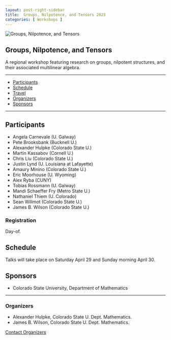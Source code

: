 ```yaml
---
layout: post-right-sidebar
title:  Groups, Nilpotence, and Tensors 2023
categories: [ Workshops ]
---
```




![Groups, Nilpotence, and Tensors](/uploads/images/refine-eq.jpg)

## Groups, Nilpotence, and Tensors

A regional workshop featuring research on groups, nilpotent structures, and their associated multilinear algebra.

---

- [Participants](#participants)
- [Schedule](#schedule)
- [Travel](#travel)
- [Organizers](#organizers)
- [Sponsors](#sponsors)

---

## Participants


 * Angela Carnevale (U. Galway)
 * Pete Brooksbank (Bucknell U.)
 * Alexander Hulpke (Colorado State U.)
 * Martin Kassabov (Cornell U.)
 * Chris Liu (Colorado State U.)
 * Justin Lynd (U. Louisiana at Lafayette)
 * Amaury Minino (Colorado State U.)
 * Eric Moorhouse (U. Wyoming)
 * Alex Ryba (CUNY)
 * Tobias Rossmann (U. Galway)
 * Mandi Schaeffer Fry (Metro State U.)
 * Nathaniel Thiem (U. Colorado)
 * Sean Willmot (Colorado State U.)
 * James B. Wilson (Colorado State U.)


### Registration

Day-of.

## Schedule

Talks will take place on Saturday April 29 and Sunday morning April 30.

## Sponsors
  * Colorado State University, Department of Mathematics


--- 
### Organizers
  * Alexander Hulpke, Colorado State U. Dept. Mathematics.
  * James B. Wilson, Colorado State U. Dept. Mathematics.

<a href="mailto:James.Wilson@ColoState.Edu">Contact Organizers</a>
